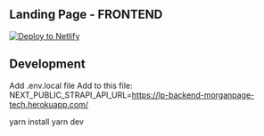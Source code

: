 ## Landing Page - FRONTEND

[![Deploy to Netlify](https://www.netlify.com/img/deploy/button.svg)](https://app.netlify.com/start/deploy?repository=https://github.com/morganpage/lp-frontend)


## Development

Add .env.local file
Add to this file:
NEXT_PUBLIC_STRAPI_API_URL=https://lp-backend-morganpage-tech.herokuapp.com/

yarn install
yarn dev
